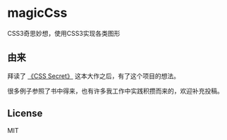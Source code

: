 # magicCss

CSS3奇思妙想，使用CSS3实现各类图形

## 由来

拜读了 [《CSS Secret》](https://github.com/cssmagic/CSS-Secrets) 这本大作之后，有了这个项目的想法。

很多例子参照了书中得来，也有许多我工作中实践积攒而来的，欢迎补充投稿。

## License
MIT
